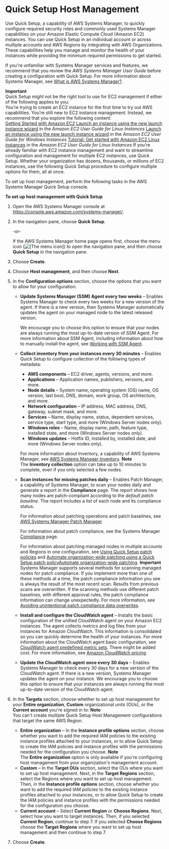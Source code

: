 # Quick Setup Host Management<a name="quick-setup-host-management"></a>

Use Quick Setup, a capability of AWS Systems Manager, to quickly configure required security roles and commonly used Systems Manager capabilities on your Amazon Elastic Compute Cloud \(Amazon EC2\) instances\. You can use Quick Setup in an individual account or across multiple accounts and AWS Regions by integrating with AWS Organizations\. These capabilities help you manage and monitor the health of your instances while providing the minimum required permissions to get started\. 

If you're unfamiliar with Systems Manager services and features, we recommend that you review the *AWS Systems Manager User Guide* before creating a configuration with Quick Setup\. For more information about Systems Manager, see [What is AWS Systems Manager?](what-is-systems-manager.md)\.

**Important**  
Quick Setup might not be the right tool to use for EC2 management if either of the following applies to you:  
You’re trying to create an EC2 instance for the first time to try out AWS capabilities\.
You’re still new to EC2 instance management\.
Instead, we recommend that you explore the following content:   
[Getting Started with Amazon EC2](http://aws.amazon.com/ec2/getting-started)
[Launch an instance using the new launch instance wizard](https://docs.aws.amazon.com/AWSEC2/latest/UserGuide/ec2-launch-instance-wizard.html) in the *Amazon EC2 User Guide for Linux Instances*
[Launch an instance using the new launch instance wizard](https://docs.aws.amazon.com/AWSEC2/latest/WindowsGuide/ec2-launch-instance-wizard.html) in the *Amazon EC2 User Guide for Windows Instances*
[Tutorial: Get started with Amazon EC2 Linux instances](https://docs.aws.amazon.com/AWSEC2/latest/UserGuide/EC2_GetStarted.html) in the *Amazon EC2 User Guide for Linux Instances*
If you’re already familiar with EC2 instance management and want to streamline configuration and management for multiple EC2 instances, use Quick Setup\. Whether your organization has dozens, thousands, or millions of EC2 instances, use the following Quick Setup procedure to configure multiple options for them, all at once\.

To set up host management, perform the following tasks in the AWS Systems Manager Quick Setup console\.

**To set up host management with Quick Setup**

1. Open the AWS Systems Manager console at [https://console\.aws\.amazon\.com/systems\-manager/](https://console.aws.amazon.com/systems-manager/)\.

1. In the navigation pane, choose **Quick Setup**\.

   \-or\-

   If the AWS Systems Manager home page opens first, choose the menu icon \(![\[The menu icon\]](http://docs.aws.amazon.com/systems-manager/latest/userguide/images/menu-icon-small.png)\) to open the navigation pane, and then choose **Quick Setup** in the navigation pane\.

1. Choose **Create**\.

1. Choose **Host management**, and then choose **Next**\.

1. In the **Configuration options** section, choose the options that you want to allow for your configuration\.
   + **Update Systems Manager \(SSM\) Agent every two weeks** – Enables Systems Manager to check every two weeks for a new version of the agent\. If there is a new version, then Systems Manager automatically updates the agent on your managed node to the latest released version\. 

     We encourage you to choose this option to ensure that your nodes are always running the most up\-to\-date version of SSM Agent\. For more information about SSM Agent, including information about how to manually install the agent, see [Working with SSM Agent](ssm-agent.md)\.
   + **Collect inventory from your instances every 30 minutes** – Enables Quick Setup to configure collection of the following types of metadata:
     + **AWS components** – EC2 driver, agents, versions, and more\.
     + **Applications** – Application names, publishers, versions, and more\.
     + **Node details** – System name, operating system \(OS\) name, OS version, last boot, DNS, domain, work group, OS architecture, and more\.
     + **Network configuration** – IP address, MAC address, DNS, gateway, subnet mask, and more\. 
     + **Services** – Name, display name, status, dependent services, service type, start type, and more \(Windows Server nodes only\)\.
     + **Windows roles** – Name, display name, path, feature type, installed state, and more \(Windows Server nodes only\)\.
     + **Windows updates** – Hotfix ID, installed by, installed date, and more \(Windows Server nodes only\)\.

     For more information about Inventory, a capability of AWS Systems Manager, see [AWS Systems Manager Inventory](systems-manager-inventory.md)\.
**Note**  
The **Inventory collection** option can take up to 10 minutes to complete, even if you only selected a few nodes\.
   + **Scan instances for missing patches daily** – Enables Patch Manager, a capability of Systems Manager, to scan your nodes daily and generate a report in the **Compliance** page\. The report shows how many nodes are patch\-compliant according to the *default patch baseline*\. The report includes a list of each node and its compliance status\. 

     For information about patching operations and patch baselines, see [AWS Systems Manager Patch Manager](patch-manager.md)\. 

     For information about patch compliance, see the Systems Manager [Compliance](https://console.aws.amazon.com/systems-manager/compliance) page\.

     For information about patching managed nodes in multiple accounts and Regions in one configuration, see [Using Quick Setup patch policies](patch-manager-policies.md) and [Automate organization\-wide patching using a Quick Setup patch policyAutomate organization\-wide patching](quick-setup-patch-manager.md)\.
**Important**  
Systems Manager supports several methods for scanning managed nodes for patch compliance\. If you implement more than one of these methods at a time, the patch compliance information you see is always the result of the most recent scan\. Results from previous scans are overwritten\. If the scanning methods use different patch baselines, with different approval rules, the patch compliance information can change unexpectedly\. For more information, see [Avoiding unintentional patch compliance data overwrites](patch-manager-compliance-data-overwrites.md)\.
   + **Install and configure the CloudWatch agent** – Installs the basic configuration of the unified CloudWatch agent on your Amazon EC2 instances\. The agent collects metrics and log files from your instances for Amazon CloudWatch\. This information is consolidated so you can quickly determine the health of your instances\. For more information about the CloudWatch agent basic configuration, see [CloudWatch agent predefined metric sets](https://docs.aws.amazon.com/AmazonCloudWatch/latest/monitoring/create-cloudwatch-agent-configuration-file-wizard.html#cloudwatch-agent-preset-metrics)\. There might be added cost\. For more information, see [Amazon CloudWatch pricing](http://aws.amazon.com/cloudwatch/pricing/)\.
   + **Update the CloudWatch agent once every 30 days** – Enables Systems Manager to check every 30 days for a new version of the CloudWatch agent\. If there is a new version, Systems Manager updates the agent on your instance\. We encourage you to choose this option to ensure that your instances are always running the most up\-to\-date version of the CloudWatch agent\.

1. In the **Targets** section, choose whether to set up host management for your **Entire organization**, **Custom** organizational units \(OUs\), or the **Current account** you're signed in to:
**Note**  
You can't create multiple Quick Setup Host Management configurations that target the same AWS Region\.
   + **Entire organization** – In the **Instance profile options** section, choose whether you want to add the required IAM policies to the existing instance profiles attached to your instances, or to allow Quick Setup to create the IAM policies and instance profiles with the permissions needed for the configuration you choose\.
**Note**  
 The **Entire organization** option is only available if you're configuring host management from your organization's management account\.
   + **Custom** – In the **Target OUs** section, select the OUs where you want to set up host management\. Next, in the **Target Regions** section, select the Regions where you want to set up host management\. Then, in the **Instance profile options** section, choose whether you want to add the required IAM policies to the existing instance profiles attached to your instances, or to allow Quick Setup to create the IAM policies and instance profiles with the permissions needed for the configuration you choose\.
   + **Current account** – Select **Current Region** or **Choose Regions**\. Next, select how you want to target instances\. Then, if you selected **Current Region**, continue to step 7\. If you selected **Choose Regions** choose the **Target Regions** where you want to set up host management and then continue to step 7\.

1. Choose **Create**\.